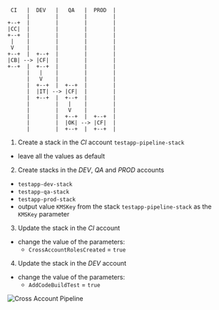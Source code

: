 ```
 CI   |  DEV   |   QA   |  PROD  |
      |        |        |        |
+--+  |        |        |        |
|CC|  |        |        |        |
+--+  |        |        |        |
 |    |        |        |        |
 V    |        |        |        |
+--+  |  +--+  |        |        |
|CB| --> |CF|  |        |        |
+--+  |  +--+  |        |        |
      |   |    |        |        |
      |   V    |        |        |
      |  +--+  |  +--+  |        |
      |  |IT| --> |CF|  |        |
      |  +--+  |  +--+  |        |
      |        |   |    |        |
      |        |   V    |        |
      |        |  +--+  |  +--+  |
      |        |  |OK| --> |CF|  |
      |        |  +--+  |  +--+  |
```


1. Create a stack in the *CI* account `testapp-pipeline-stack`
- leave all the values as default

2. Create stacks in the *DEV*, *QA* and *PROD* accounts
- `testapp-dev-stack`
- `testapp-qa-stack`
- `testapp-prod-stack`
- output value `KMSKey` from the stack `testapp-pipeline-stack` as the `KMSKey` parameter 

3. Update the stack in the *CI* account
- change the value of the parameters:
  - `CrossAccountRolesCreated` = `true`
  
4. Update the stack in the *DEV* account
- change the value of the parameters:
  - `AddCodeBuildTest` = `true`
  
![Cross Account Pipeline](https://raw.githubusercontent.com/ttulka/aws-samples/master/cross-account-pipeline/pipeline.png)
